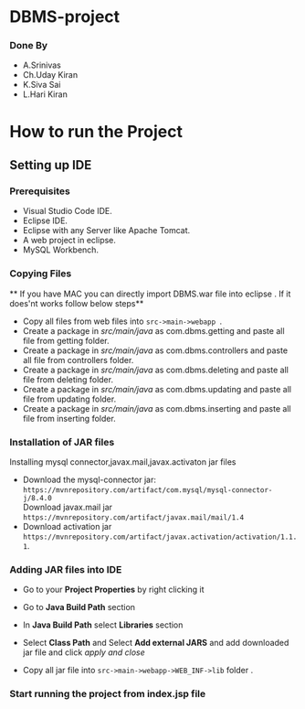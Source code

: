 # DBMS-project
### Done By
* A.Srinivas
* Ch.Uday Kiran
* K.Siva Sai
* L.Hari Kiran

# How to run the Project

## Setting up IDE
### Prerequisites
* Visual Studio Code IDE.
* Eclipse IDE.
* Eclipse with any Server like Apache Tomcat.
* A web project in eclipse.
* MySQL Workbench.

### Copying Files
** If you have MAC you can directly import DBMS.war file into eclipse . If it does'nt works follow below steps**
* Copy all files from web files into ` src->main->webapp  `.
* Create a package in _src/main/java_ as com.dbms.getting and paste all file from getting folder.
* Create a package in _src/main/java_ as com.dbms.controllers and paste all file from controllers folder.
* Create a package in _src/main/java_ as com.dbms.deleting and paste all file from deleting folder.
* Create a package in _src/main/java_ as com.dbms.updating and paste all file from updating folder.
* Create a package in _src/main/java_ as com.dbms.inserting and paste all file from inserting folder.

### Installation of JAR files

Installing mysql connector,javax.mail,javax.activaton jar files

* Download the mysql-connector jar: <br>`https://mvnrepository.com/artifact/com.mysql/mysql-connector-j/8.4.0`<br>
Download javax.mail jar <br>
`https://mvnrepository.com/artifact/javax.mail/mail/1.4`<br>
* Download activation jar <br>`https://mvnrepository.com/artifact/javax.activation/activation/1.1.1`.

### Adding JAR files into IDE



* Go to your **Project Properties** by right clicking it<br>

* Go to **Java Build Path** section <br>

* In **Java Build Path** select **Libraries** section <br>

* Select **Class Path** and Select **Add external JARS** and add downloaded jar file and click _apply and close_<br> 

* Copy all jar file into `src->main->webapp->WEB_INF->lib` folder .

### Start running the project from **index.jsp** file
